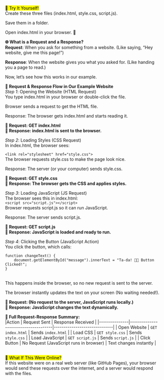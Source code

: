 
<mark> 🎯 Try It Yourself! </mark> <br>
Create these three files (index.html, style.css, script.js).<br>

Save them in a folder.<br>

Open index.html in your browser. 🎉<br>

**🌐 What is a Request and a Response?**<br>
**Request**: When you ask for something from a website. (Like saying, “Hey website, give me this page!”) <br>

**Response**: When the website gives you what you asked for. (Like handing you a page to read.)<br>

Now, let’s see how this works in our example.<br>

**🚀 Request & Response Flow in Our Example Website**<br>
*Step 1*: Opening the Website (HTML Request)<br>
You type index.html in your browser or double-click the file.<br>

Browser sends a request to get the HTML file.<br>

Response: The browser gets index.html and starts reading it.<br>

**🔹 Request: GET index.html**<br>
**🔹 Response: index.html is sent to the browser.**<br>

*Step 2*: Loading Styles (CSS Request)<br>
In index.html, the browser sees:<br>

`<link rel="stylesheet" href="style.css">` <br>
The browser requests style.css to make the page look nice.<br>

Response: The server (or your computer) sends style.css.<br>

**🔹 Request: GET style.css**<br>
**🔹 Response: The browser gets the CSS and applies styles.**<br>

*Step 3*: Loading JavaScript (JS Request)<br>
The browser sees this in index.html:<br>
`<script src="script.js"></script>`<br>
Browser requests script.js so it can run JavaScript.<br>

Response: The server sends script.js.<br>

**🔹 Request: GET script.js**<br>
**🔹 Response: JavaScript is loaded and ready to run.**<br>

*Step 4*: Clicking the Button (JavaScript Action)<br>
You click the button, which calls:<br>

    function changeText() {
        document.getElementById("message").innerText = "Ta-da! 🎩✨ Button Clicked!";
    }
<br>
This happens inside the browser, so no new request is sent to the server.<br>

The browser instantly updates the text on your screen (No waiting needed!).<br>

**🔹 Request: (No request to the server, JavaScript runs locally.)**<br>
**🔹 Response: JavaScript changes the text dynamically.**<br>

**🚀 Full Request-Response Summary:**<br>
|Action         | Request Sent                         | Response Received            |
|---------------|--------------------------------------|------------------------------|
| Open Website  | `GET index.html`                     | Sends `index.html`           |
| Load CSS      | `GET style.css`                      | Sends `style.css`            |
| Load JavaScript | `GET script.js`                    | Sends `script.js`            |
| Click Button  | No Request (JavaScript runs in browser) | Text changes instantly     |

<br>
<mark> 🤔 What If This Were Online? </mark> <br>
If this website were on a real web server (like GitHub Pages), your browser would send these requests over the internet, and a server would respond with the files.
<br>



